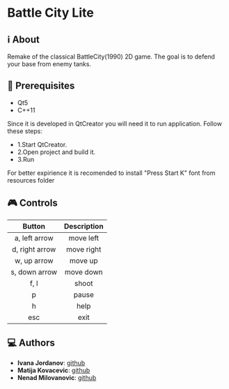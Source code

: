 # Battle City Lite

## :information_source: About
  Remake of the classical BattleCity(1990) 2D game. The goal is to defend your base from enemy tanks.
  
## :blue_book: Prerequisites
* Qt5
* C++11

Since it is developed in QtCreator you will need it to run application. Follow these steps:
* 1.Start QtCreator.
* 2.Open project and build it.
* 3.Run 

For better expirience it is recomended to install "Press Start K" font from resources folder

## :video_game: Controls
|Button|Description|
|:-:|:-:|
|a, left arrow|move left|
|d, right arrow|move right|
|w, up arrow|move up|
|s, down arrow|move down|
|f, l|shoot|
|p|pause|
|h|help|
|esc|exit|

##  :computer: Authors
* **Ivana Jordanov**: [github](https://github.com/greenera)
* **Matija Kovacevic**: [github](https://github.com/mkovacev)
* **Nenad Milovanovic**: [github](https://github.com/nenad177)
